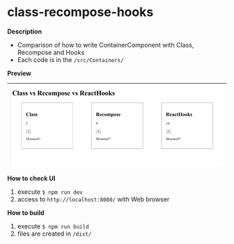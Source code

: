 # class-recompose-hooks

**Description**

- Comparison of how to write ContainerComponent with Class, Recompose and Hooks
- Each code is in the `/src/Containers/`

**Preview**

|![preview](preview.png)|
|:-:|

**How to check UI**

1. execute `$ npm run dev`
2. access to `http://localhost:8080/` with Web browser


**How to build**

1. execute `$ npm run build`
2. files are created in `/dist/`

